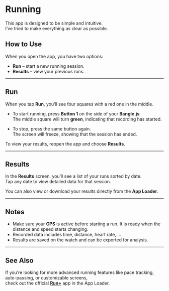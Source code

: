 # Running

This app is designed to be simple and intuitive.  
I’ve tried to make everything as clear as possible.

## How to Use

When you open the app, you have two options:

- **Run** – start a new running session.  
- **Results** – view your previous runs.

---

## Run

When you tap **Run**, you’ll see four squares with a red one in the middle.  

- To start running, press **Button 1** on the side of your **Bangle.js**.  
  The middle square will turn **green**, indicating that recording has started.  

- To stop, press the same button again.  
  The screen will freeze, showing that the session has ended.  

To view your results, reopen the app and choose **Results**.

---

## Results

In the **Results** screen, you’ll see a list of your runs sorted by date.  
Tap any date to view detailed data for that session.  

You can also view or download your results directly from the **App Loader**.

---

## Notes

- Make sure your **GPS** is active before starting a run. It is ready when the distance and speed starts changing.
- Recorded data includes time, distance, heart rate, ...  
- Results are saved on the watch and can be exported for analysis.

---

## See Also

If you’re looking for more advanced running features like pace tracking, auto-pausing, or customizable screens,  
check out the official **[Run+](https://banglejs.com/apps/?id=runplus)** app in the App Loader.
